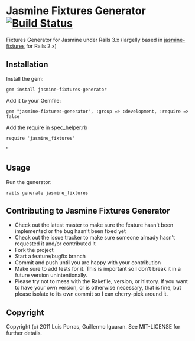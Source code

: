# Jasmine Fixtures Generator [![Build Status](http://travis-ci.org/lporras/jasmine-fixtures-generator.png)](http://travis-ci.org/lporras/jasmine-fixtures-generator)
Fixtures Generator for Jasmine under Rails 3.x (largelly based in [jasmine-fixtures](https://github.com/mavenlink/jasmine-fixtures) for Rails 2.x)


## Installation

Install the gem:

    gem install jasmine-fixtures-generator

Add it to your Gemfile:

    gem "jasmine-fixtures-generator", :group => :development, :require => false

Add the require in spec_helper.rb

    require 'jasmine_fixtures'
'
## Usage

Run the generator:

    rails generate jasmine_fixtures

## Contributing to Jasmine Fixtures Generator

* Check out the latest master to make sure the feature hasn't been implemented or the bug hasn't been fixed yet
* Check out the issue tracker to make sure someone already hasn't requested it and/or contributed it
* Fork the project
* Start a feature/bugfix branch
* Commit and push until you are happy with your contribution
* Make sure to add tests for it. This is important so I don't break it in a future version unintentionally.
* Please try not to mess with the Rakefile, version, or history. If you want to have your own version, or is otherwise necessary, that is fine, but please isolate to its own commit so I can cherry-pick around it.


## Copyright

Copyright (c) 2011 Luis Porras, Guillermo Iguaran. See MIT-LICENSE for
further details.
